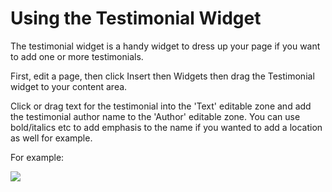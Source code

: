 # Using the Testimonial Widget

The testimonial widget is a handy widget to dress up your page if you want to add one or more testimonials. 

First, edit a page, then click Insert then Widgets then drag the Testimonial widget to your content area. 

Click or drag text for the testimonial into the 'Text' editable zone and add the testimonial author name to the 'Author' editable zone.  You can use bold/italics etc to add emphasis to the name if you wanted to add a location as well for example. 

For example:

<img src="help.php?img=testimonial.png&amp;halfsize=true" srcset="help.php?img=testimonial.png 2x"/>